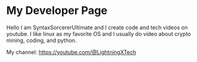 # My Developer Page

Hello I am SyntaxSorcererUltimate and I create code and tech videos on youtube. I like linux as my favorite OS and I usually do video about crypto mining, coding, and python.

My channel: https://youtube.com/@LightningXTech
